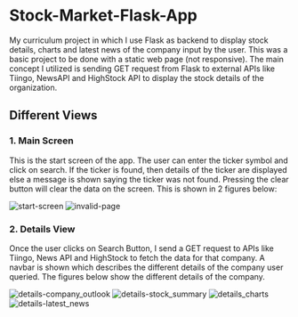 # Stock-Market-Flask-App
My curriculum project in which I use Flask as backend to display stock details, charts and latest news of the company input by the user. This was a basic project to be done with a static web page (not responsive). The main concept I utilized is sending GET request from Flask to external APIs like Tiingo, NewsAPI and HighStock API to display the stock details
of the organization.

## Different Views

### 1. Main Screen
This is the start screen of the app. The user can enter the ticker symbol and click on search. If the ticker is found, then details of the ticker are displayed else a message is shown saying the ticker was not found. Pressing the clear button will clear the data on the screen. This is shown in 2 figures below:

![start-screen](https://user-images.githubusercontent.com/40236708/108418307-e77b5080-71e5-11eb-95cc-3c107e0c36f1.JPG)
![invalid-page](https://user-images.githubusercontent.com/40236708/108418305-e6e2ba00-71e5-11eb-8545-9136c4cf1311.JPG)


### 2. Details View
Once the user clicks on Search Button, I send a GET request to APIs like Tiingo, News API and HighStock to fetch the data for that company. A navbar is shown which describes the different details of the company user queried. The figures below show the different details of the company.



![details-company_outlook](https://user-images.githubusercontent.com/40236708/108418310-e77b5080-71e5-11eb-9fe0-625cbe0374e3.JPG)
![details-stock_summary](https://user-images.githubusercontent.com/40236708/108418302-e64a2380-71e5-11eb-8f96-ce32d86ae172.JPG)
![details_charts](https://user-images.githubusercontent.com/40236708/108418308-e77b5080-71e5-11eb-896d-ddf3f71ecdfe.JPG)
![details-latest_news](https://user-images.githubusercontent.com/40236708/108418312-e813e700-71e5-11eb-8858-6bba15c02e5b.JPG)



